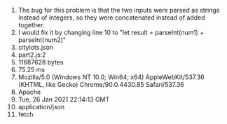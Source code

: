 1. The bug for this problem is that the two inputs were parsed as strings instead of integers, so they were concatenated instead of added together.
2. I would fix it by changing line 10 to "let result = parseInt(num1) + parseInt(num2)"
3. citylots.json
4. part2.js:2
5. 11687628 bytes
6. 75.25 ms
7.  Mozilla/5.0 (Windows NT 10.0; Win64; x64) AppleWebKit/537.36 (KHTML, like Gecko) Chrome/90.0.4430.85 Safari/537.36
8.  Apache
9.  Tue, 26 Jan 2021 22:14:13 GMT
10. application/json
11. fetch